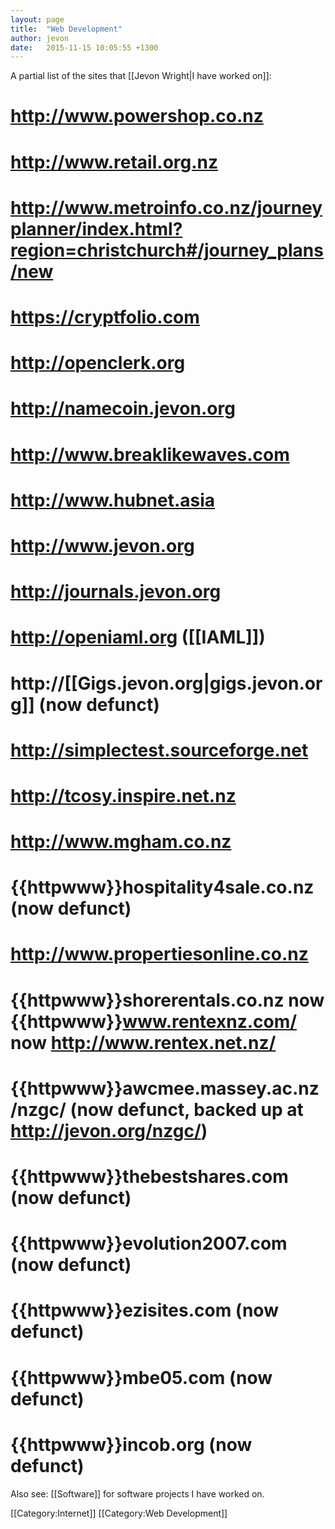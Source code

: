 ```yaml
---
layout: page
title:  "Web Development"
author: jevon
date:   2015-11-15 10:05:55 +1300
---
```


A partial list of the sites that [[Jevon Wright|I have worked on]]:

# http://www.powershop.co.nz
# http://www.retail.org.nz
# http://www.metroinfo.co.nz/journeyplanner/index.html?region=christchurch#/journey_plans/new
# https://cryptfolio.com
# http://openclerk.org
# http://namecoin.jevon.org
# http://www.breaklikewaves.com
# http://www.hubnet.asia
# http://www.jevon.org
# http://journals.jevon.org
# http://openiaml.org ([[IAML]])
# http://[[Gigs.jevon.org|gigs.jevon.org]] (now defunct)
# http://simplectest.sourceforge.net
# http://tcosy.inspire.net.nz
# http://www.mgham.co.nz
# {{httpwww}}hospitality4sale.co.nz (now defunct)
# http://www.propertiesonline.co.nz
# {{httpwww}}shorerentals.co.nz now {{httpwww}}www.rentexnz.com/ now http://www.rentex.net.nz/
# {{httpwww}}awcmee.massey.ac.nz/nzgc/ (now defunct, backed up at http://jevon.org/nzgc/)
# {{httpwww}}thebestshares.com (now defunct)
# {{httpwww}}evolution2007.com (now defunct)
# {{httpwww}}ezisites.com (now defunct)
# {{httpwww}}mbe05.com (now defunct)
# {{httpwww}}incob.org (now defunct)

Also see: [[Software]] for software projects I have worked on.

[[Category:Internet]]
[[Category:Web Development]]